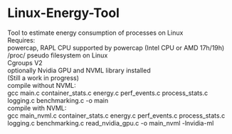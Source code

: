 # Linux-Energy-Tool
Tool to estimate energy consumption of processes on Linux  
Requires:  
powercap, RAPL CPU supported by powercap (Intel CPU or AMD 17h/19h)  
/proc/ pseudo filesystem on Linux  
Cgroups V2  
optionally Nvidia GPU and NVML library installed  
(Still a work in progress)  
compile without NVML:  
gcc main.c container_stats.c energy.c perf_events.c process_stats.c logging.c benchmarking.c -o main  
compile with NVML:  
gcc main_nvml.c container_stats.c energy.c perf_events.c process_stats.c logging.c benchmarking.c read_nvidia_gpu.c -o main_nvml -lnvidia-ml  